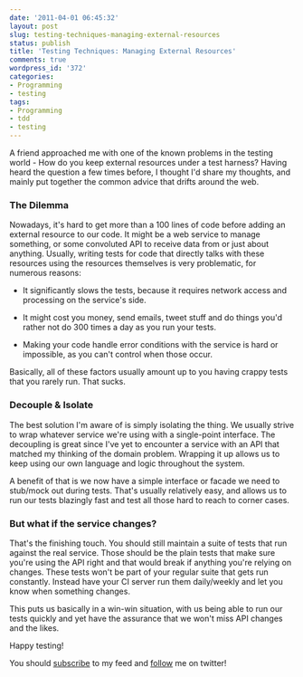 ```yaml
---
date: '2011-04-01 06:45:32'
layout: post
slug: testing-techniques-managing-external-resources
status: publish
title: 'Testing Techniques: Managing External Resources'
comments: true
wordpress_id: '372'
categories:
- Programming
- testing
tags:
- Programming
- tdd
- testing
---
```


A friend approached me with one of the known problems in the testing world - How do you keep external resources under a test harness? Having heard the question a few times before, I thought I'd share my thoughts, and mainly put together the common advice that drifts around the web.


### The Dilemma


Nowadays, it's hard to get more than a 100 lines of code before adding an external resource to our code. It might be a web service to manage something, or some convoluted API to receive data from or just about anything. Usually, writing tests for code that directly talks with these resources using the resources themselves is very problematic, for numerous reasons:



	
  * It significantly slows the tests, because it requires network access and processing on the service's side.

	
  * It might cost you money, send emails, tweet stuff and do things you'd rather not do 300 times a day as you run your tests.

	
  * Making your code handle error conditions with the service is hard or impossible, as you can't control when those occur.


Basically, all of these factors usually amount up to you having crappy tests that you rarely run. That sucks.


### Decouple & Isolate


The best solution I'm aware of is simply isolating the thing. We usually strive to wrap whatever service we're using with a single-point interface. The decoupling is great since I've yet to encounter a service with an API that matched my thinking of the domain problem. Wrapping it up allows us to keep using our own language and logic throughout the system.

A benefit of that is we now have a simple interface or facade we need to stub/mock out during tests. That's usually relatively easy, and allows us to run our tests blazingly fast and test all those hard to reach to corner cases.


### But what if the service changes?


That's the finishing touch. You should still maintain a suite of tests that run against the real service. Those should be the plain tests that make sure you're using the API right and that would break if anything you're relying on changes. These tests won't be part of your regular suite that gets run constantly. Instead have your CI server run them daily/weekly and let you know when something changes.

This puts us basically in a win-win situation, with us being able to run our tests quickly and yet have the assurance that we won't miss API changes and the likes.

Happy testing!

You should [subscribe](http://feeds.feedburner.com/TheCodeDump) to my feed and [follow](http://twitter.com/avivby) me on twitter!
